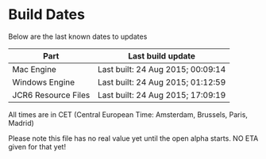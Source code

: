 # Build Dates

Below are the last known dates to updates

Part | Last build update
-----|-----
Mac Engine | Last built: 24 Aug 2015; 00:09:14
Windows Engine | Last built: 24 Aug 2015; 01:12:59
JCR6 Resource Files | Last built: 24 Aug 2015; 17:09:19
All times are in CET (Central European Time: Amsterdam, Brussels, Paris, Madrid)


Please note this file has no real value yet until the open alpha starts. NO ETA given for that yet!
